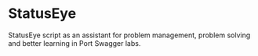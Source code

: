 # StatusEye
StatusEye script as an assistant for problem management, problem solving and better learning in Port Swagger labs.
